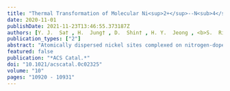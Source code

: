 ```yaml
---
title: "Thermal Transformation of Molecular Ni<sup>2+</sup>--N<sub>4</sub> Sites for Enhanced CO<sub>2</sub> Electroreduction Activity"
date: 2020-11-01
publishDate: 2021-11-23T13:46:55.373187Z
authors: [Y. J.  Sa† , H.  Jung† , D.  Shin† , H. Y.  Jeong , <b>S.  Ringe</b> , H.  Kim* , Y. J.  Hwang* , S. H.  Joo* ]
publication_types: ["2"]
abstract: "Atomically dispersed nickel sites complexed on nitrogen-doped carbon (Ni–N/C) have demonstrated considerable activity for the selective electrochemical carbon dioxide reduction reaction (CO2RR) to CO. However, the high-temperature treatment typically involved during the activation of Ni–N/C catalysts makes the origin of the high activity elusive. In this work, Ni(II) phthalocyanine molecules grafted on carbon nanotube (NiPc/CNT) and heat-treated NiPc/CNT (H-NiPc/CNT) are exploited as model catalysts to investigate the impact of thermal activation on the structure of active site and CO2RR activity. H-NiPc/CNT exhibits ~4.7-fold higher turnover frequency for CO2RR to CO in comparison to NiPc/CNT. Extended X-ray absorption fine structure analysis and density functional theory (DFT) calculations reveal that the heat treatment transforms molecular Ni2+–N4 sites of NiPc into Ni+–N3V (V: vacancy) and Ni+–N3 sites incorporated in the graphene lattice that concomitantly involves a breakage of Ni–N bonding, shrinkage in the Ni–N–C local structure, and decrease in the oxidation state of the Ni center from +2 to +1. DFT calculations combined with micro-kinetic modeling suggest that the Ni–N3V site appears to be responsible for the high CO2RR activity because of its lower barrier for the formation of *COOH intermediate and optimum *CO binding energy. In situ/operando X-ray absorption spectroscopy analyses further corroborate the importance of reduced Ni+ species in boosting the CO2RR activity."
featured: false
publication: "*ACS Catal.*"
doi: "10.1021/acscatal.0c02325"
volume: "10"
pages: "10920 - 10931"
---
```


